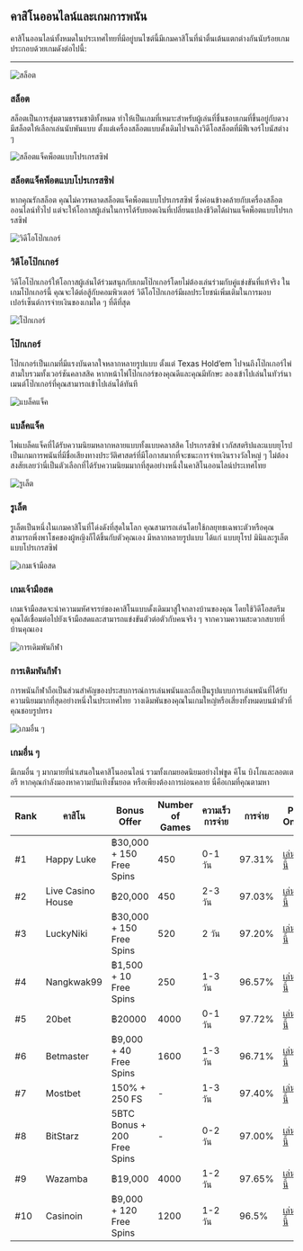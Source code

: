 คาสิโนออนไลน์และเกมการพนัน
--------------------------

คาสิโนออนไลน์ทั้งหมดในประเทศไทยที่มีอยู่บนไซต์นี้มีเกมคาสิโนที่น่าตื่นเต้นแตกต่างกันนับร้อยเกม ประกอบด้วยเกมดังต่อไปนี้:

* * *

![ สล็อต](https://images.ctfassets.net/vpd5gtrb1dbp/2OnkOKMm6Mp3y80uec3sYq/0280f9b1134b72c6d84801ac2865985b/slots-machine.svg?q=80)

### สล็อต

สล็อตเป็นการสุ่มตามธรรมชาติทั้งหมด ทำให้เป็นเกมที่เหมาะสำหรับผู้เล่นที่ชื่นชอบเกมที่ขึ้นอยู่กับดวง มีสล็อตให้เลือกเล่นนับพันแบบ ตั้งแต่เครื่องสล็อตแบบดั้งเดิมไปจนถึงวิดีโอสล็อตที่มีฟีเจอร์โบนัสต่าง ๆ

![สล็อตแจ็คพ็อตแบบโปรเกรสซิฟ](https://images.ctfassets.net/vpd5gtrb1dbp/5XPimphK8stfvLJzCdPdC6/deaae0be1627cb0fd659854bcae54739/slots-wheel.svg?q=80)

### สล็อตแจ็คพ็อตแบบโปรเกรสซิฟ

หากคุณรักสล็อต คุณไม่ควรพลาดสล็อตแจ็คพ็อตแบบโปรเกรสซิฟ ซึ่งค่อนข้างคล้ายกับเครื่องสล็อตออนไลน์ทั่วไป แต่จะให้โอกาสผู้เล่นในการได้รับยอดเงินที่เปลี่ยนแปลงชีวิตได้ผ่านแจ็คพ็อตแบบโปรเกรสซิฟ

![วิดีโอโป๊กเกอร์](https://images.ctfassets.net/vpd5gtrb1dbp/kgNxLcaC8FDHqoheeHGAy/4246db82410526ba55bac6b8bd311d4a/blackjack-double-after-split.svg?q=80)

### วิดีโอโป๊กเกอร์

วิดีโอโป๊กเกอร์ให้โอกาสผู้เล่นได้ร่วมสนุกกับเกมโป๊กเกอร์โดยไม่ต้องเล่นร่วมกับคู่แข่งขันที่แท้จริง ในเกมโป๊กเกอร์นี้ คุณจะได้ต่อสู้กับคอมพิวเตอร์ วิดีโอโป๊กเกอร์มีผลประโยชน์เพิ่มเติมในการมอบเปอร์เซ็นต์การจ่ายเงินของเกมใด ๆ ที่ดีที่สุด

![โป๊กเกอร์](https://images.ctfassets.net/vpd5gtrb1dbp/7qBFTsaD21QjQlarxyyMZd/a8444b7e7fd4484b97064628021b8ec2/blackjack-soft17.svg?q=80)

### โป๊กเกอร์

โป๊กเกอร์เป็นเกมที่มีแรงบันดาลใจหลากหลายรูปแบบ ตั้งแต่ Texas Hold’em ไปจนถึงโป๊กเกอร์ไพ่สามใบรวมทั้งเวอร์ชันคลาสสิค หากหน้าไพ่โป๊กเกอร์ของคุณดีและคุณมีทักษะ ลองเข้าไปเล่นในทัวร์นาเมนต์โป๊กเกอร์ที่คุณสามารถเข้าไปเล่นได้ทันที

![แบล็คแจ็ค](https://images.ctfassets.net/vpd5gtrb1dbp/6YTcFD18rz1KPqE3k3em68/7174628a6ebfc0b62114b0e15d2789a4/cards.svg?q=80)

### แบล็คแจ็ค

ไพ่แบล็คแจ็คที่ได้รับความนิยมหลากหลายแบบทั้งแบบคลาสสิค โปรเกรสซิฟ เวกัสสตริปและแบบยุโรป เป็นเกมการพนันที่มีชื่อเสียงทางประวัติศาสตร์ที่มีโอกาสมากที่จะชนะการจ่ายเงินรางวัลใหญ่ ๆ ไม่ต้องสงสัยเลยว่านี่เป็นตัวเลือกที่ได้รับความนิยมมากที่สุดอย่างหนึ่งในคาสิโนออนไลน์ประเทศไทย

![รูเล็ต](https://images.ctfassets.net/vpd5gtrb1dbp/5aHo2I2GRgIElOY8Zvxga/9d570c9276a0ef4b0fe6b8badafce577/roulette.svg?q=80)

### รูเล็ต

รูเล็ตเป็นหนึ่งในเกมคาสิโนที่โด่งดังที่สุดในโลก คุณสามารถเล่นโดยใช้กลยุทธเฉพาะตัวหรือคุณสามารถพึ่งพาโชคของผู้หญิงก็ได้ขึ้นกับตัวคุณเอง มีหลากหลายรูปแบบ ได้แก่ แบบยุโรป มินิและรูเล็ตแบบโปรเกรสซิฟ

![ เกมเจ้ามือสด](https://images.ctfassets.net/vpd5gtrb1dbp/22FGq9T4RuGwxZlknWUyft/66790a3cae7d9158f51a8ea6cf714e76/live-dealer.svg?q=80)

### เกมเจ้ามือสด

เกมเจ้ามือสดจะนำความมหัศจรรย์ของคาสิโนแบบดั้งเดิมมาสู่ใจกลางบ้านของคุณ โดยใช้วิดีโอสตรีม คุณได้เชื่อมต่อไปยังเจ้ามือสดและสามารถแข่งขันตัวต่อตัวกับคนจริง ๆ จากความความสะดวกสบายที่บ้านคุณเอง

![การเดิมพันกีฬา](https://images.ctfassets.net/vpd5gtrb1dbp/3bQ0Ju4hoMIctMfJRbqjT2/7a39aeed62cff31b042b1739999ce992/money.svg?q=80)

### การเดิมพันกีฬา

การพนันกีฬาถือเป็นส่วนสำคัญของประสบการณ์การเล่นพนันและถือเป็นรูปแบบการเล่นพนันที่ได้รับความนิยมมากที่สุดอย่างหนึ่งในประเทศไทย วางเดิมพันของคุณในเกมใหญ่หรือเสี่ยงทั้งหมดบนม้าตัวที่คุณชอบรูปทรง

![เกมอื่น ๆ](https://images.ctfassets.net/vpd5gtrb1dbp/1Z7vrHkWEm5u9fcTnSM348/057c86b72a096a8a21fb3c72bc2b04e9/cards-three.svg?q=80)

### เกมอื่น ๆ

มีเกมอื่น ๆ มากมายที่นำเสนอในคาสิโนออนไลน์ รวมทั้งเกมยอดนิยมอย่างไพ่ขูด คีโน บิงโกและลอตเตอรี หากคุณกำลังมองหาความบันเทิงชั้นยอด หรือเพียงต้องการผ่อนคลาย นี่คือเกมที่คุณตามหา

| Rank | คาสิโน | Bonus Offer | Number of Games | ความเร็วการจ่าย | การจ่าย | Play Online |
| --- | --- | --- | --- | --- | --- | --- |
| #1  | Happy Luke | ฿30,000 + 150 Free Spins | 450 | 0-1 วัน | 97.31% | [เล่นตอนนี้](/casinos/link/happy-luke/xmMZT0s/V8wK3eUzpitTVy27Q27xLWvVKCg4VGo6HWt3aaof0w0%3D) |
| #2  | Live Casino House | ฿20,000 | 450 | 2-3 วัน | 97.03% | [เล่นตอนนี้](/casinos/link/live-casino-house/VO6AQzI/hj0e8jp1YSi_yXiR5gLI5YOFqqTiS8f-eJUFLNCnSbQ%3D) |
| #3  | LuckyNiki | ฿30,000 + 150 Free Spins | 520 | 2 วัน | 97.20% | [เล่นตอนนี้](/casinos/link/luckyniki/hMpnBi/iwAe5ZAHG6mGfOVfeJv7dDWhwjj80Z1h-_sTTAvsbk8%3D) |
| #4  | Nangkwak99 | ฿1,500 + 10 Free Spins | 250 | 1-3 วัน | 96.57% | [เล่นตอนนี้](/casinos/link/nangkwak99/1R7lpYB/BX3BALuacZ5hdLrkvyoA-tQpVMUJwNL2VIyFHwyJtfQ%3D) |
| #5  | 20bet | ฿20000 | 4000 | 0-1 วัน | 97.72% | [เล่นตอนนี้](/casinos/link/20bet/hB6L5pC/VwKp0xlbKC01_U7Ck92kaa11gFHjD8m_M87tMukSDjA%3D) |
| #6  | Betmaster | ฿9,000 + 40 Free Spins | 1600 | 1-3 วัน | 96.71% | [เล่นตอนนี้](/casinos/link/betmaster/eeC4P/PEbuDvLcmBDIklULNEhpcRU7RCQ26QX0E_gfwlpWbD8%3D) |
| #7  | Mostbet | 150% + 250 FS | -   | 1-3 วัน | 97.40% | [เล่นตอนนี้](/casinos/link/mostbet/PRQAd6/HPdj5oH5v0SzNlmazIBToIL_4YA5pdHhP7G7G8k8pEg%3D) |
| #8  | BitStarz | 5BTC Bonus + 200 Free Spins | -   | 0-2 วัน | 97.00% | [เล่นตอนนี้](/casinos/link/bitstarz/iBEv/QosZpfDD6xccp_j-lQ_waVfDROo6y493B5gh73yfTG0%3D) |
| #9  | Wazamba | ฿19,000 | 4000 | 1-2 วัน | 97.65% | [เล่นตอนนี้](/casinos/link/wazamba/ZabmbUa/vrB_RdRLAxQMrzxzf0_rogzoMSjsEdSBTJN27qARxfQ%3D) |
| #10 | Casinoin | ฿9,000 + 120 Free Spins | 1200 | 1-2 วัน | 96.5% | [เล่นตอนนี้](/casinos/link/casinoin/Jzza/zyjSyCAIkZ_xKT9O9dlKSMRmzS-Zf2QcRUOnjqvXmaw%3D) |
